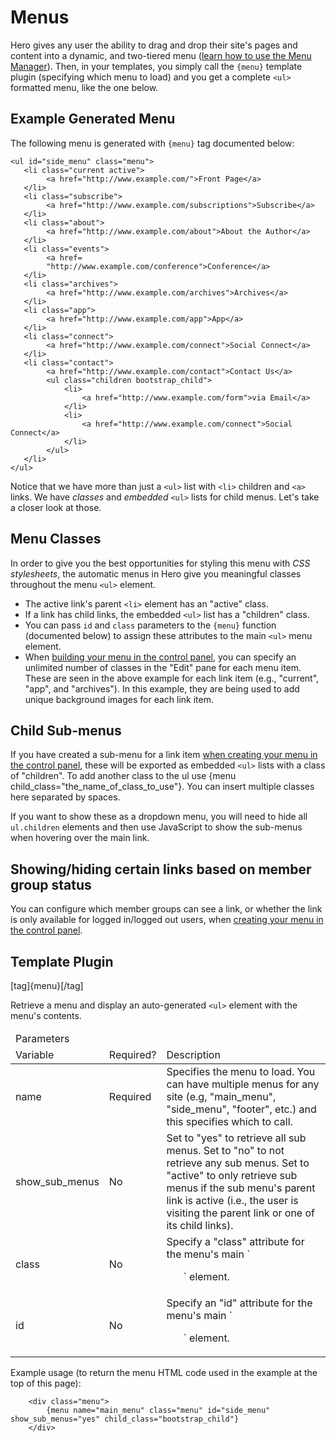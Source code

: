 # Menus

Hero gives any user the ability to drag and drop their site's pages and content into a dynamic, and two-tiered menu ([learn how to use the Menu Manager](/docs/publishing/menus.md)).  Then, in your templates, you simply call the `{menu}` template plugin (specifying which menu to load) and you get a complete `<ul>` formatted menu, like the one below.

## Example Generated Menu

The following menu is generated with `{menu}` tag documented below:

```
<ul id="side_menu" class="menu">
   <li class="current active">
        <a href="http://www.example.com/">Front Page</a>
   </li>
   <li class="subscribe">
        <a href="http://www.example.com/subscriptions">Subscribe</a>
   </li>
   <li class="about">
        <a href="http://www.example.com/about">About the Author</a>
   </li>
   <li class="events">
        <a href=
        "http://www.example.com/conference">Conference</a>
   </li>
   <li class="archives">
        <a href="http://www.example.com/archives">Archives</a>
   </li>
   <li class="app">
        <a href="http://www.example.com/app">App</a>
   </li>
   <li class="connect">
        <a href="http://www.example.com/connect">Social Connect</a>
   </li>
   <li class="contact">
   		<a href="http://www.example.com/contact">Contact Us</a>
   		<ul class="children bootstrap_child">
   			<li>
		        <a href="http://www.example.com/form">via Email</a>
		    </li>
		    <li>
		    	<a href="http://www.example.com/connect">Social Connect</a>
		    </li>
		</ul>
   </li>
</ul>
```

Notice that we have more than just a `<ul>` list with `<li>` children and `<a>` links.  We have *classes* and *embedded* `<ul>` lists for child menus.  Let's take a closer look at those.

## Menu Classes

In order to give you the best opportunities for styling this menu with *CSS stylesheets*, the automatic menus in Hero give you meaningful classes throughout the menu `<ul>` element.

* The active link's parent `<li>` element has an "active" class.
* If a link has child links, the embedded `<ul>` list has a "children" class.
* You can pass `id` and `class` parameters to the `{menu}` function (documented below) to assign these attributes to the main `<ul>` menu element.
* When [building your menu in the control panel](/docs/publishing/menus.md), you can specify an unlimited number of classes in the "Edit" pane for each menu item.  These are seen in the above example for each link item (e.g., "current", "app", and "archives").  In this example, they are being used to add unique background images for each link item.

## Child Sub-menus

If you have created a sub-menu for a link item [when creating your menu in the control panel](/docs/publishing/menus.md), these will be exported as embedded `<ul>` lists with a class of "children". To add another class to the ul use {menu child_class="the_name_of_class_to_use"}.  You can insert multiple classes here separated by spaces.

If you want to show these as a dropdown menu, you will need to hide all `ul.children` elements and then use JavaScript to show the sub-menus when hovering over the main link.

## Showing/hiding certain links based on member group status

You can configure which member groups can see a link, or whether the link is only available for logged in/logged out users, when [creating your menu in the control panel](/docs/publishing/menus.md).

## Template Plugin

[tag]{menu}[/tag]

Retrieve a menu and display an auto-generated `<ul>` element with the menu's contents.

<table>
	<thead>
		<tr class="title">
			<td colspan="3">Parameters</td>
		</tr>
		<tr>
			<td class="parameter_name">Variable</td>
			<td class="is_required">Required?</td>
			<td class="parameter_description">Description</td>
		</tr>
	</thead>
	<tbody>
		<tr>
			<td>name</td>
			<td>Required</td>
			<td>Specifies the menu to load.  You can have multiple menus for any site (e.g, "main_menu", "side_menu", "footer", etc.) and this specifies which to call.</td>
		</tr>
		<tr>
			<td>show_sub_menus</td>
			<td>No</td>
			<td>Set to "yes" to retrieve all sub menus.  Set to "no" to not retrieve any sub menus.  Set to "active" to only retrieve sub menus if the sub menu's parent link is active (i.e., the user is visiting the parent link or one of its child links).</td>
		</tr>
		<tr>
			<td>class</td>
			<td>No</td>
			<td>Specify a "class" attribute for the menu's main `<ul>` element.</td>
		</tr>	
		<tr>
			<td>id</td>
			<td>No</td>
			<td>Specify an "id" attribute for the menu's main `<ul>` element.</td>
		</tr>	
	</tbody>
</table>

Example usage (to return the menu HTML code used in the example at the top of this page):

```
	<div class="menu">
		{menu name="main_menu" class="menu" id="side_menu" show_sub_menus="yes" child_class="bootstrap_child"}
	</div>
```